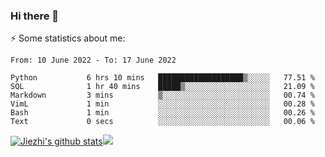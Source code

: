 ### Hi there 👋

⚡ Some statistics about me:


<!--START_SECTION:waka-->

```text
From: 10 June 2022 - To: 17 June 2022

Python           6 hrs 10 mins   ███████████████████▒░░░░░   77.51 %
SQL              1 hr 40 mins    █████▒░░░░░░░░░░░░░░░░░░░   21.09 %
Markdown         3 mins          ▒░░░░░░░░░░░░░░░░░░░░░░░░   00.74 %
VimL             1 min           ░░░░░░░░░░░░░░░░░░░░░░░░░   00.28 %
Bash             1 min           ░░░░░░░░░░░░░░░░░░░░░░░░░   00.26 %
Text             0 secs          ░░░░░░░░░░░░░░░░░░░░░░░░░   00.06 %
```

<!--END_SECTION:waka-->





[![Jiezhi's github stats](https://github-readme-stats.vercel.app/api?username=Jiezhi&show_icons=true)](https://github.com/Jiezhi/github-readme-stats)[![](https://stats.justsong.cn/api/leetcode/?username=Jiezhi)](https://leetcode.com/Jiezhi/) 
<!--
[![Top Langs](https://github-readme-stats.vercel.app/api/top-langs/?username=Jiezhi&hide=javascript,html)](https://github.com/Jiezhi/github-readme-stats)

**Jiezhi/Jiezhi** is a ✨ _special_ ✨ repository because its `README.md` (this file) appears on your GitHub profile.

Here are some ideas to get you started:

- 🔭 I’m currently working on ...
- 🌱 I’m currently learning ...
- 👯 I’m looking to collaborate on ...
- 🤔 I’m looking for help with ...
- 💬 Ask me about ...
- 📫 How to reach me: ...
- 😄 Pronouns: ...
- ⚡ Fun fact: ...
-->

